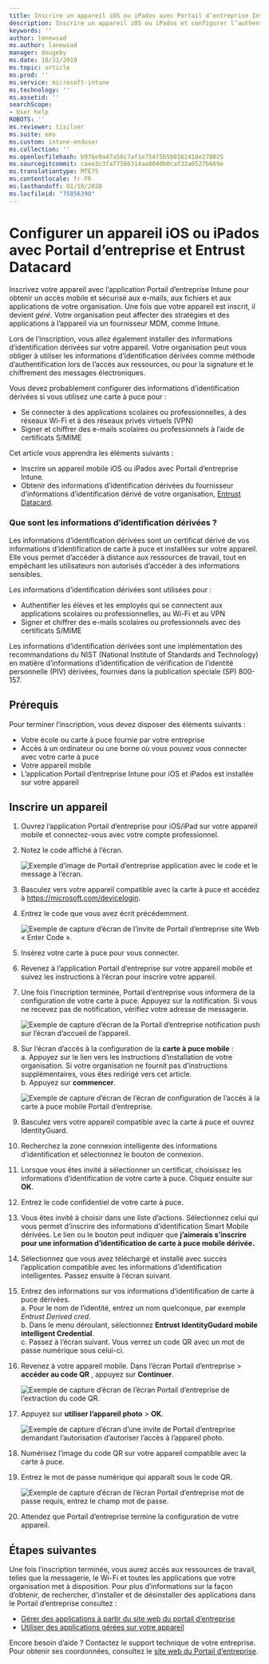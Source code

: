 ```yaml
---
title: Inscrire un appareil iOS ou iPados avec Portail d’entreprise Intune et Entrust Datacard
description: Inscrire un appareil iOS ou iPados et configurer l’authentification des informations d’identification dérivées avec Entrust Datacard.
keywords: ''
author: lenewsad
ms.author: lanewsad
manager: dougeby
ms.date: 10/31/2019
ms.topic: article
ms.prod: ''
ms.service: microsoft-intune
ms.technology: ''
ms.assetid: ''
searchScope:
- User help
ROBOTS: ''
ms.reviewer: tisilver
ms.suite: ems
ms.custom: intune-enduser
ms.collection: ''
ms.openlocfilehash: b976e9a47a56c7af1e754f5b5b0162410e278025
ms.sourcegitcommit: caee3c3fa77586314aa8040b0caf32a0527b669e
ms.translationtype: MTE75
ms.contentlocale: fr-FR
ms.lasthandoff: 01/10/2020
ms.locfileid: "75856390"
---
```

# <a name="set-up-ios-or-ipados-device-with-company-portal-and-entrust-datacard"></a>Configurer un appareil iOS ou iPados avec Portail d’entreprise et Entrust Datacard

Inscrivez votre appareil avec l’application Portail d’entreprise Intune pour obtenir un accès mobile et sécurisé aux e-mails, aux fichiers et aux applications de votre organisation. Une fois que votre appareil est inscrit, il devient *géré*. Votre organisation peut affecter des stratégies et des applications à l’appareil via un fournisseur MDM, comme Intune.  

Lors de l’inscription, vous allez également installer des informations d’identification dérivées sur votre appareil. Votre organisation peut vous obliger à utiliser les informations d’identification dérivées comme méthode d’authentification lors de l’accès aux ressources, ou pour la signature et le chiffrement des messages électroniques. 

Vous devez probablement configurer des informations d’identification dérivées si vous utilisez une carte à puce pour :  

* Se connecter à des applications scolaires ou professionnelles, à des réseaux Wi-Fi et à des réseaux privés virtuels (VPN)
* Signer et chiffrer des e-mails scolaires ou professionnels à l’aide de certificats S/MIME  

Cet article vous apprendra les éléments suivants :  

   * Inscrire un appareil mobile iOS ou iPados avec Portail d’entreprise Intune.  
   * Obtenir des informations d’identification dérivées du fournisseur d’informations d’identification dérivé de votre organisation, [Entrust Datacard](https://www.entrustdatacard.com/).  

### <a name="what-are-derived-credentials"></a>Que sont les informations d’identification dérivées ?  
Les informations d’identification dérivées sont un certificat dérivé de vos informations d’identification de carte à puce et installées sur votre appareil. Elle vous permet d’accéder à distance aux ressources de travail, tout en empêchant les utilisateurs non autorisés d’accéder à des informations sensibles.  

Les informations d’identification dérivées sont utilisées pour : 
* Authentifier les élèves et les employés qui se connectent aux applications scolaires ou professionnelles, au Wi-Fi et au VPN
* Signer et chiffrer des e-mails scolaires ou professionnels avec des certificats S/MIME

Les informations d’identification dérivées sont une implémentation des recommandations du NIST (National Institute of Standards and Technology) en matière d’informations d’identification de vérification de l’identité personnelle (PIV) dérivées, fournies dans la publication spéciale (SP) 800-157.  

## <a name="prerequisites"></a>Prérequis

 Pour terminer l’inscription, vous devez disposer des éléments suivants :

* Votre école ou carte à puce fournie par votre entreprise
* Accès à un ordinateur ou une borne où vous pouvez vous connecter avec votre carte à puce
* Votre appareil mobile
* L’application Portail d’entreprise Intune pour iOS et iPados est installée sur votre appareil  


## <a name="enroll-device"></a>Inscrire un appareil  
1. Ouvrez l’application Portail d’entreprise pour iOS/iPad sur votre appareil mobile et connectez-vous avec votre compte professionnel.  

2. Notez le code affiché à l’écran.  

    ![Exemple d’image de Portail d’entreprise application avec le code et le message à l’écran.](./media/copy-code-intercede.png)   

3. Basculez vers votre appareil compatible avec la carte à puce et accédez à https://microsoft.com/devicelogin. 
4. Entrez le code que vous avez écrit précédemment.  

    ![Exemple de capture d’écran de l’invite de Portail d’entreprise site Web « Enter Code ».](./media/enter-code-intercede.png)   

5. Insérez votre carte à puce pour vous connecter.   
6. Revenez à l’application Portail d’entreprise sur votre appareil mobile et suivez les instructions à l’écran pour inscrire votre appareil.  
7. Une fois l’inscription terminée, Portail d’entreprise vous informera de la configuration de votre carte à puce. Appuyez sur la notification. Si vous ne recevez pas de notification, vérifiez votre adresse de messagerie.   

    ![Exemple de capture d’écran de la Portail d’entreprise notification push sur l’écran d’accueil de l’appareil.](./media/action-required-in-app-intercede.png)  

8. Sur l’écran d’accès à la configuration de la **carte à puce mobile** :   
    a. Appuyez sur le lien vers les instructions d’installation de votre organisation. Si votre organisation ne fournit pas d’instructions supplémentaires, vous êtes redirigé vers cet article.  
    b. Appuyez sur **commencer**.  

    ![Exemple de capture d’écran de l’écran de configuration de l’accès à la carte à puce mobile Portail d’entreprise.](./media/smart-card-info-intercede.png)

9. Basculez vers votre appareil compatible avec la carte à puce et ouvrez IdentityGuard. 
10. Recherchez la zone connexion intelligente des informations d’identification et sélectionnez le bouton de connexion.  
11. Lorsque vous êtes invité à sélectionner un certificat, choisissez les informations d’identification de votre carte à puce. Cliquez ensuite sur **OK**. 
12. Entrez le code confidentiel de votre carte à puce.  
13. Vous êtes invité à choisir dans une liste d’actions. Sélectionnez celui qui vous permet d’inscrire des informations d’identification Smart Mobile dérivées. Le lien ou le bouton peut indiquer que **j’aimerais s’inscrire pour une information d’identification de carte à puce mobile dérivée.**  
14. Sélectionnez que vous avez téléchargé et installé avec succès l’application compatible avec les informations d’identification intelligentes. Passez ensuite à l’écran suivant.   
15. Entrez des informations sur vos informations d’identification de carte à puce dérivées.  
    a. Pour le nom de l’identité, entrez un nom quelconque, par exemple *Entrust Derived cred*.  
    b. Dans le menu déroulant, sélectionnez **Entrust IdentityGudard mobile intelligent Credential**.  
    c. Passez à l’écran suivant. Vous verrez un code QR avec un mot de passe numérique sous celui-ci.  

16. Revenez à votre appareil mobile. Dans l’écran Portail d’entreprise > **accéder au code QR** , appuyez sur **Continuer**. 

    ![Exemple de capture d’écran de l’écran Portail d’entreprise de l’extraction du code QR.](./media/get-qr-code-intercede.png)  
17. Appuyez sur **utiliser l’appareil photo** > **OK**.  

    ![Exemple de capture d’écran d’une invite de Portail d’entreprise demandant l’autorisation d’autoriser l’accès à l’appareil photo.](./media/allow-cp-camera-access-intercede.png)  
18. Numérisez l’image du code QR sur votre appareil compatible avec la carte à puce.  
19. Entrez le mot de passe numérique qui apparaît sous le code QR.  

    ![Exemple de capture d’écran de l’écran Portail d’entreprise mot de passe requis, entrez le champ mot de passe.](./media/enter-password-derived-credentials.png)   

20. Attendez que Portail d’entreprise termine la configuration de votre appareil.  


## <a name="next-steps"></a>Étapes suivantes  
Une fois l’inscription terminée, vous aurez accès aux ressources de travail, telles que la messagerie, le Wi-Fi et toutes les applications que votre organisation met à disposition. Pour plus d’informations sur la façon d’obtenir, de rechercher, d’installer et de désinstaller des applications dans le Portail d’entreprise consultez :

* [Gérer des applications à partir du site web du portail d’entreprise](manage-apps-cpweb.md)  
* [Utiliser des applications gérées sur votre appareil](use-managed-apps-on-your-device-ios.md)  

Encore besoin d’aide ? Contactez le support technique de votre entreprise. Pour obtenir ses coordonnées, consultez le [site web du Portail d’entreprise](https://go.microsoft.com/fwlink/?linkid=2010980).  
